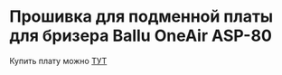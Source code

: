 # Прошивка для подменной платы для бризера Ballu OneAir ASP-80
Купить плату можно [ТУТ](https://shop.scrators.ru/index.php?route=product/product&language=ru-ru&product_id=61)
